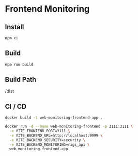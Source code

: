 # Frontend Monitoring

## Install

```bash
npm ci
```

## Build

```bash
npm run build
```

## Build Path

/dist

## CI / CD

```bash
docker build -t web-monitoring-frontend-app .

docker run -d --name web-monitoring-frontend -p 3111:3111 \
  -e VITE_FRONTEND_PORT=3111 \
  -e VITE_BACKEND_URL=http://localhost:9999 \
  -e VITE_BACKEND_SECURITY=security \
  -e VITE_BACKEND_MONITORING=rigs_api \
  web-monitoring-frontend-app
```
